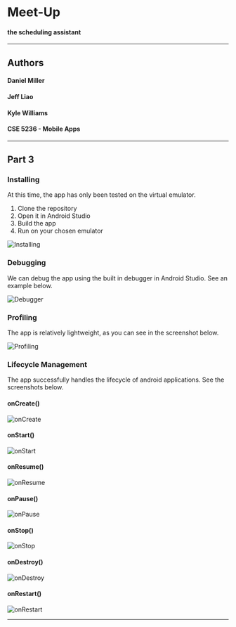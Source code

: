 # Meet-Up
#### the scheduling assistant

------
## Authors
#### Daniel Miller
#### Jeff Liao
#### Kyle Williams
#### CSE 5236 - Mobile Apps

------
## Part 3

### Installing
At this time, the app has only been tested on the virtual emulator.

1. Clone the repository
2. Open it in Android Studio
3. Build the app
4. Run on your chosen emulator

![Installing](/doc/path)

### Debugging
We can debug the app using the built in debugger in Android Studio. See an example below.

![Debugger](path)

### Profiling
The app is relatively lightweight, as you can see in the screenshot below.

![Profiling](/doc/path)

### Lifecycle Management
The app successfully handles the lifecycle of android applications. See the screenshots below.
#### onCreate()
![onCreate](/doc/path)

#### onStart()
![onStart](/doc/path)

#### onResume()
![onResume](/doc/path)

#### onPause()
![onPause](/doc/path)

#### onStop()
![onStop](/doc/path)

#### onDestroy()
![onDestroy](/doc/path)

#### onRestart()
![onRestart](/doc/path)


------
